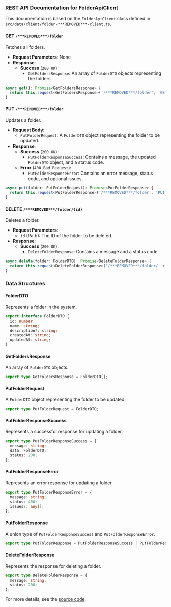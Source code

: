 ### REST API Documentation for FolderApiClient

This documentation is based on the `FolderApiClient` class defined in `src/data/client/folder-***REMOVED***-client.ts`.

#### GET `/***REMOVED***/folder`

Fetches all folders.

- **Request Parameters**: None
- **Response**:
  - **Success** (`200 OK`):
    - `GetFoldersResponse`: An array of `FolderDTO` objects representing the folders.

```typescript
async get(): Promise<GetFoldersResponse> {
  return this.request<GetFoldersResponse>('/***REMOVED***/folder', 'GET', FolderDTOEncSettings) as Promise<GetFoldersResponse>;
}
```

#### PUT `/***REMOVED***/folder`

Updates a folder.

- **Request Body**: 
  - `PutFolderRequest`: A `FolderDTO` object representing the folder to be updated.
- **Response**:
  - **Success** (`200 OK`):
    - `PutFolderResponseSuccess`: Contains a message, the updated `FolderDTO` object, and a status code.
  - **Error** (`400 Bad Request`):
    - `PutFolderResponseError`: Contains an error message, status code, and optional issues.

```typescript
async put(folder: PutFolderRequest): Promise<PutFolderResponse> {
  return this.request<PutFolderResponse>('/***REMOVED***/folder', 'PUT', FolderDTOEncSettings, folder) as Promise<PutFolderResponse>;
}
```

#### DELETE `/***REMOVED***/folder/{id}`

Deletes a folder.

- **Request Parameters**:
  - `id` (Path): The ID of the folder to be deleted.
- **Response**:
  - **Success** (`200 OK`):
    - `DeleteFolderResponse`: Contains a message and a status code.

```typescript
async delete(folder: FolderDTO): Promise<DeleteFolderResponse> {
  return this.request<DeleteFolderResponse>('/***REMOVED***/folder/' + folder.id, 'DELETE', { ecnryptedFields: [] }) as Promise<DeleteFolderResponse>;
}
```

### Data Structures

#### FolderDTO

Represents a folder in the system.

```typescript
export interface FolderDTO {
  id: number;
  name: string;
  description?: string;
  createdAt: string;
  updatedAt: string;
}
```

#### GetFoldersResponse

An array of `FolderDTO` objects.

```typescript
export type GetFoldersResponse = FolderDTO[];
```

#### PutFolderRequest

A `FolderDTO` object representing the folder to be updated.

```typescript
export type PutFolderRequest = FolderDTO;
```

#### PutFolderResponseSuccess

Represents a successful response for updating a folder.

```typescript
export type PutFolderResponseSuccess = {
  message: string;
  data: FolderDTO;
  status: 200;
};
```

#### PutFolderResponseError

Represents an error response for updating a folder.

```typescript
export type PutFolderResponseError = {
  message: string;
  status: 400;
  issues?: any[];
};
```

#### PutFolderResponse

A union type of `PutFolderResponseSuccess` and `PutFolderResponseError`.

```typescript
export type PutFolderResponse = PutFolderResponseSuccess | PutFolderResponseError;
```

#### DeleteFolderResponse

Represents the response for deleting a folder.

```typescript
export type DeleteFolderResponse = {
  message: string;
  status: 200;
};
```

For more details, see the [source code](https://github.com/CatchTheTornado/doctor-dok/blob/main/src/data/client/folder-***REMOVED***-client.ts).